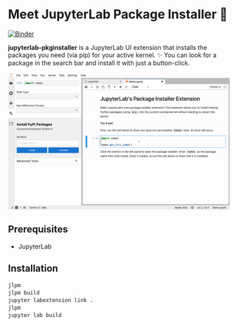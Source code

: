 # Meet JupyterLab Package Installer 👋

[![Binder](https://mybinder.org/badge_logo.svg)](https://mybinder.org/v2/gh/jupytercalpoly/jupyterlab-pkginstaller/master?urlpath=lab/tree/notebooks/Demo.ipynb)

**jupyterlab-pkginstaller** is a JupyterLab UI extension that installs the packages you need (via pip) for your active kernel. ✨
You can look for a package in the search bar and install it with just a button-click.

<img src="gifs/example.gif">


## Prerequisites

* JupyterLab

## Installation

```bash
jlpm
jlpm build
jupyter labextension link .
jlpm
jupyter lab build
```
